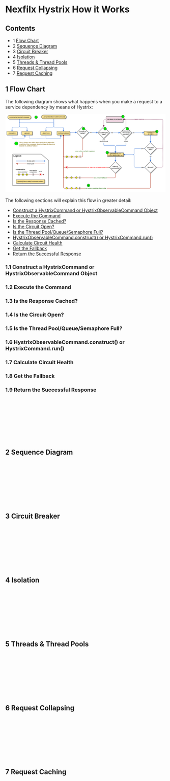 # Nexfilx Hystrix How it Works

<!--https://github.com/Netflix/Hystrix/wiki/How-it-Works-->

##  Contents
* 1 [Flow Chart](#FlowChart)<!-- @IGNORE PREVIOUS: anchor -->
* 2 [Sequence Diagram](#SequenceDiagram)<!-- @IGNORE PREVIOUS: anchor -->
* 3 [Circuit Breaker](#CircuitBreaker)<!-- @IGNORE PREVIOUS: anchor -->
* 4 [Isolation](#Isolation)<!-- @IGNORE PREVIOUS: anchor -->
* 5 [Threads & Thread Pools](#Threads_Thread_Pools)<!-- @IGNORE PREVIOUS: anchor -->
* 6 [Request Collapsing](#Request_Collapsing)<!-- @IGNORE PREVIOUS: anchor -->
* 7 [Request Caching](#Request_Caching)<!-- @IGNORE PREVIOUS: anchor -->


## 1 Flow Chart <a name="FlowChart"><a>
The following diagram shows what happens when you make a request to a service dependency by means of Hystrix:

![](_images/hystrix-command-flow-chart.png)

The following sections will explain this flow in greater detail:

* [Construct a HystrixCommand or HystrixObservableCommand Object](#anchor_1_1)<!-- @IGNORE PREVIOUS: anchor -->
* [Execute the Command](#anchor_1_2)<!-- @IGNORE PREVIOUS: anchor -->
* [Is the Response Cached?](#anchor_1_3)<!-- @IGNORE PREVIOUS: anchor -->
* [Is the Circuit Open?](#anchor_1_4)<!-- @IGNORE PREVIOUS: anchor -->
* [Is the Thread Pool/Queue/Semaphore Full?](#anchor_1_5)<!-- @IGNORE PREVIOUS: anchor -->
* [HystrixObservableCommand.construct() or HystrixCommand.run()](#anchor_1_6)<!-- @IGNORE PREVIOUS: anchor -->
* [Calculate Circuit Health](#anchor_1_7)<!-- @IGNORE PREVIOUS: anchor -->
* [Get the Fallback](#anchor_1_8)<!-- @IGNORE PREVIOUS: anchor -->
* [Return the Successful Response](#anchor_1_9)<!-- @IGNORE PREVIOUS: anchor -->


### 1.1 Construct a HystrixCommand or HystrixObservableCommand Object <a name="anchor_1_1"><a>

### 1.2 Execute the Command <a name="anchor_1_2"><a>

### 1.3 Is the Response Cached? <a name="anchor_1_3"><a>

### 1.4 Is the Circuit Open? <a name="anchor_1_4"><a>

### 1.5 Is the Thread Pool/Queue/Semaphore Full? <a name="anchor_1_5"><a>

### 1.6 HystrixObservableCommand.construct() or HystrixCommand.run() <a name="anchor_1_6"><a>

### 1.7 Calculate Circuit Health <a name="anchor_1_7"><a>

### 1.8 Get the Fallback <a name="anchor_1_8"><a>

### 1.9 Return the Successful Response <a name="anchor_1_9"><a>
```









```

## 2 Sequence Diagram <a name="SequenceDiagram"><a>
```









```
## 3 Circuit Breaker <a name="CircuitBreaker"><a>

```









```
## 4 Isolation <a name="Isolation"><a>

```









```
## 5 Threads & Thread Pools <a name="Threads_Thread_Pools"><a>
```









```
## 6 Request Collapsing <a name="Request_Collapsing"><a>
```









```
## 7 Request Caching <a name="Request_Caching"><a>
```









```

